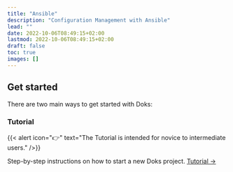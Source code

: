 ```yaml
---
title: "Ansible"
description: "Configuration Management with Ansible"
lead: ""
date: 2022-10-06T08:49:15+02:00
lastmod: 2022-10-06T08:49:15+02:00
draft: false
toc: true
images: []
---
```


## Get started

There are two main ways to get started with Doks:

### Tutorial

{{< alert icon="👉" text="The Tutorial is intended for novice to intermediate users." />}}

Step-by-step instructions on how to start a new Doks project. [Tutorial →](https://getdoks.org/tutorial/introduction/)
